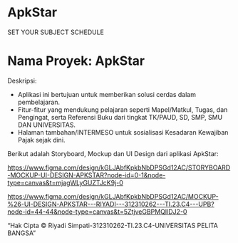 # ApkStar
SET YOUR SUBJECT SCHEDULE

# Nama Proyek: ApkStar

Deskripsi:  
- Aplikasi ini bertujuan untuk memberikan solusi cerdas dalam pembelajaran.
- Fitur-fitur yang mendukung pelajaran seperti Mapel/Matkul, Tugas, dan Pengingat, serta Referensi Buku dari tingkat 
  TK/PAUD, SD, SMP, SMU DAN UNIVERSITAS.
- Halaman tambahan/INTERMESO untuk sosialisasi Kesadaran Kewajiban Pajak sejak dini.

Berikut adalah Storyboard, Mockup dan UI Design dari aplikasi ApkStar:

https://www.figma.com/design/kGLJAbfKpkbNbDPSGd12AC/STORYBOARD-MOCKUP-UI-DESIGN-APKSTAR?node-id=0-1&node-type=canvas&t=mjagWLyGUZTJcK9j-0

https://www.figma.com/design/kGLJAbfKpkbNbDPSGd12AC/MOCKUP-%26-UI-DESIGN-APKSTAR---RIYADI---312310262---TI.23.C4---UPB?node-id=44-44&node-type=canvas&t=5ZtjveGBPMQIlDJ2-0


“Hak Cipta © Riyadi Simpati-312310262-TI.23.C4-UNIVERSITAS PELITA BANGSA”

